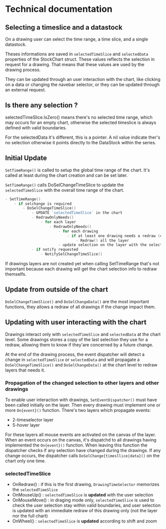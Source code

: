 # Technical documentation


## Selecting a timeslice and a datastock

On a drawing user can select the time range, a time slice, and a single datastock.

Theses informations are saved in `selectedTimeSlice` and `selectedData` properties of the StockChart struct. These values reflects the selection in request for a drawing. That means that these values are used by the drawing process.

They can be updated through an user interaction with the chart, like clicking on a data or changing the navebar selector, or they can be updated through an external request.

## Is there any selection ?

selectedTimeSlice.IsZero() means there's no selected time range, which may occurs for an empty chart, otherwise the selected timeslice is always defined with valid boundaries.

For the selectedData it's different, this is a pointer. A nil value indicate ther's no selection otherwise it points directly to the DataStock within the series.

## Initial Update

``SetTimeRange()`` is called to setup the global time range of the chart. It's called at least during the chart creation and can be set later.

``SetTimeRange()`` calls DoSelChangeTimeSlice to update the `selectedTimeSlice` with the overall time range of the chart. 

```go 
- SetTimeRange()
    - if selchange is required
        - DoSelChangeTimeSlice()
            - UPDATE `selectedTimeSlice` in the chart
            - RedrawOnlyNeeds() 
                - for each layer
                    - RedrawOnlyNeeds() 
                        - for each drawing
                            - if at least one drawing needs a redraw (call to NeedRedraw())
                                - Redraw() all the layer
                        - update selection on the layer with the selection at the chart level `selectedTimeSlice` & `selectedData`
            - if notify requested
                - NotifySelChangeTimeSlice() 

```

If drawings layers are not created yet when calling SetTimeRange that's not important because each drawing will get the chart selection info to redraw themselfs.

## Update from outside of the chart

`DoSelChangeTimeSlice()` and ``DoSelChangeData()`` are the most important functions, they allows a redraw of all drawings if the change impact them.

## Updating with user interacting with the chart

Drawings interact only with `selectedTimeSlice` and `selectedData` at the chart level. Some drawings stores a copy of the last selection  they use for a redraw, allowing them to know if they'are concerned by a future change. 

At the end of the drawing process, the event dispatcher will detect a change in `selectedTimeSlice` or `selectedData` and will propagate a `DoSelChangeTimeSlice()` and ``DoSelChangeData()`` at the chart level to redraw layers that needs it.

### Propagation of the changed selection to other layers and other drawings

To enable user interaction with drawings, ``SetEventDispatcher()`` must have been called initially on the layer. Then every drawing must implement one or more ``On{event}()`` function. There's two layers which propagate events: 
 - 2-timeselector layer 
 - 5-hover layer

For these layers all mouse events are activated on the canvas of the layer. When an event occurs on the canvas, it's dispatchd to all drawings having implemented the ``On{event}()`` function. When leaving this function the dispatcher checks if any  selection have changed during the drawings. If any change occurs, the dispatcher calls ``DoSelChange{timesllice|data}()`` on the chart only one time.

### selectedTimeSlice

 - OnRedraw()   : if this is the first drawing, ``DrawingTimeSelector`` memorizes the ``selectedTimeSlice``
 - OnMouseUp() :  `selectedTimeSlice` is **updated** with the user selection
 - OnMouseMove() : in draging mode only, `selectedTimeSlice` is used to check the user selection stay within valid boundaries, and user selection is updated with an immediate redraw of this drawing only (not the layer nor the full chart)
 - OnWheel() : `selectedTimeSlice` is **updated** according to shift and zoom

